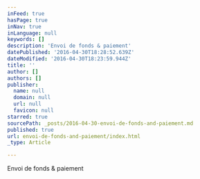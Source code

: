 ```yaml
---
inFeed: true
hasPage: true
inNav: true
inLanguage: null
keywords: []
description: 'Envoi de fonds & paiement'
datePublished: '2016-04-30T18:28:52.639Z'
dateModified: '2016-04-30T18:23:59.944Z'
title: ''
author: []
authors: []
publisher:
  name: null
  domain: null
  url: null
  favicon: null
starred: true
sourcePath: _posts/2016-04-30-envoi-de-fonds-and-paiement.md
published: true
url: envoi-de-fonds-and-paiement/index.html
_type: Article

---
```

Envoi de fonds & paiement